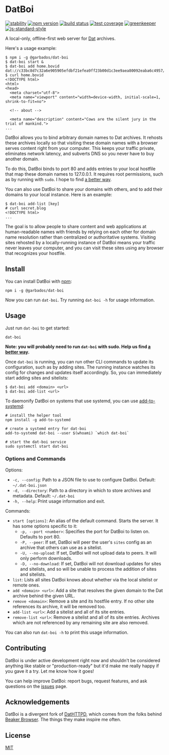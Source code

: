 # DatBoi

[![stability](https://img.shields.io/badge/stability-experimental-orange.svg?style=flat-square)](https://nodejs.org/api/documentation.html#documentation_stability_index)
[![npm version](https://img.shields.io/npm/v/@garbados/dat-boi.svg?style=flat-square)](https://www.npmjs.com/package/@garbados/dat-boi)
[![build status](https://img.shields.io/travis/garbados/dat-boi/master.svg?style=flat-square)](https://travis-ci.org/garbados/dat-boi)
[![test coverage](https://img.shields.io/coveralls/github/garbados/dat-boi/master.svg?style=flat-square)](https://coveralls.io/github/garbados/dat-boi)
[![greenkeeper](https://badges.greenkeeper.io/garbados/dat-boi.svg)](https://greenkeeper.io/)
[![js-standard-style](https://img.shields.io/badge/code%20style-standard-brightgreen.svg?style=flat-square)](https://github.com/feross/standard)

A local-only, offline-first web server for [Dat](https://datprotocol.com) archives.

Here's a usage example:

```
$ npm i -g @garbados/dat-boi
$ dat-boi start &
$ dat-boi add home.bovid dat://c33bc8d7c32a6e905905efdbf21efea9ff23b00d1c3ee9aea80092eaba6c4957/
$ curl home.bovid
<!DOCTYPE html>
<html>
<head>
  <meta charset="utf-8">
  <meta name="viewport" content="width=device-width, initial-scale=1, shrink-to-fit=no">

  <!-- about -->

  <meta name="description" content="Cows are the silent jury in the trial of mankind.">
...
```

DatBoi allows you to bind arbitrary domain names to Dat archives. It rehosts these archives locally so that visiting these domain names with a browser serves content right from your computer. This keeps your traffic private, eliminates network latency, and subverts DNS so you never have to buy another domain.

To do this, DatBoi binds to port 80 and adds entries to your local hostfile that map these domain names to 127.0.0.1. It requires root permissions, such as by running with `sudo`. I hope to find [a better way](https://github.com/garbados/dat-boi/issues/8).

You can also use DatBoi to share your domains with others, and to add their domains to your local instance. Here is an example:

```
$ dat-boi add-list [key]
# curl secret.blog
<!DOCTYPE html>
...
```

The goal is to allow people to share content and web applications at human-readable names with friends by relying on each other for domain name resolution rather than centralized or authoritative systems. Visiting sites rehosted by a locally-running instance of DatBoi means your traffic never leaves your computer, and you can visit these sites using any browser that recognizes your hostfile.

## Install

You can install DatBoi with [npm](https://www.npmjs.com/):

```
npm i -g @garbados/dat-boi
```

Now you can run `dat-boi`. Try running `dat-boi -h` for usage information.

## Usage

Just run `dat-boi` to get started:

```
dat-boi
```

**Note: you will probably need to run `dat-boi` with sudo. Help us find [a better way](https://github.com/garbados/dat-boi/issues/8).**

Once `dat-boi` is running, you can run other CLI commands to update its configuration, such as by adding sites. The running instance watches its config for changes and updates itself accordingly. So, you can immediately start adding sites and sitelists:

```
$ dat-boi add <domain> <url>
$ dat-boi add-list <url>
```

To daemonify DatBoi on systems that use systemd, you can use [add-to-systemd](https://www.npmjs.com/package/add-to-systemd):

```
# install the helper tool
npm install -g add-to-systemd

# create a systemd entry for dat-boi
add-to-systemd dat-boi --user $(whoami) `which dat-boi`

# start the dat-boi service
sudo systemctl start dat-boi
```

### Options and Commands

Options:

- `-c, --config`: Path to a JSON file to use to configure DatBoi. Default: `~/.dat-boi.json`
- `-d, --directory`: Path to a directory in which to store archives and metadata. Default: `~/.dat-boi`
- `-h, --help`: Print usage information and exit.

Commands:

- `start [options]`: An alias of the default command. Starts the server. It has some options specific to it:
	- `-p, --port <number>`: Specifies the port for DatBoi to listen on. Defaults to port 80.
    - `-P, --peer`: If set, DatBoi will peer the user's `sites` config as an archive that others can use as a sitelist.
    - `-U, --no-upload`: If set, DatBoi will not upload data to peers. It will only perform downloads.
    - `-D, --no-download`: If set, DatBoi will not download updates for sites and sitelists, and so will be unable to process the addition of sites and sitelists.
- `list`: Lists all sites DatBoi knows about whether via the local sitelist or remote ones.
- `add <domain> <url>`: Add a site that resolves the given domain to the Dat archive behind the given URL.
- `remove <domain>`: Remove a site and its hostfile entry. If no other site references its archive, it will be removed too.
- `add-list <url>`: Add a sitelist and all of its site entries.
- `remove-list <url>`: Remove a sitelist and all of its site entries. Archives which are not referenced by any remaining site are also removed.

You can also run `dat-boi -h` to print this usage information.

## Contributing

DatBoi is under active development right now and shouldn't be considered anything like stable or "production-ready" but it'd make me really happy if you gave it a try. Let me know how it goes!

You can help improve DatBoi: report bugs, request features, and ask questions on the [issues](https://github.com/garbados/dat-boi/issues) page.

## Acknowledgements

DatBoi is a divergent fork of [DatHTTPD](https://github.com/beakerbrowser/dathttpd), which comes from the folks behind [Beaker Browser](https://beakerbrowser.com/). The things they make inspire me often.

## License

[MIT](./LICENSE)

